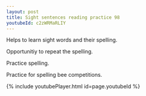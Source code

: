 ```yaml
---
layout: post
title: Sight sentences reading practice 98
youtubeId: c2zWRMaRLIY
---
```

 
 
Helps to learn sight words and their spelling.

Opportunitiy to repeat the spelling. 

Practice spelling. 
 
Practice for spelling bee competitions. 
 
{% include youtubePlayer.html id=page.youtubeId %}
 
 
